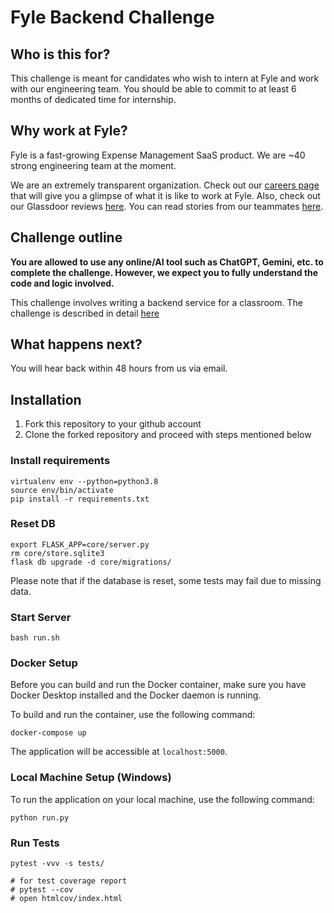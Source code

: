 # Fyle Backend Challenge

## Who is this for?

This challenge is meant for candidates who wish to intern at Fyle and work with our engineering team. You should be able to commit to at least 6 months of dedicated time for internship.

## Why work at Fyle?

Fyle is a fast-growing Expense Management SaaS product. We are ~40 strong engineering team at the moment. 

We are an extremely transparent organization. Check out our [careers page](https://careers.fylehq.com) that will give you a glimpse of what it is like to work at Fyle. Also, check out our Glassdoor reviews [here](https://www.glassdoor.co.in/Reviews/Fyle-Reviews-E1723235.htm). You can read stories from our teammates [here](https://stories.fylehq.com).


## Challenge outline

**You are allowed to use any online/AI tool such as ChatGPT, Gemini, etc. to complete the challenge. However, we expect you to fully understand the code and logic involved.**

This challenge involves writing a backend service for a classroom. The challenge is described in detail [here](./Application.md)


## What happens next?

You will hear back within 48 hours from us via email. 


## Installation

1. Fork this repository to your github account
2. Clone the forked repository and proceed with steps mentioned below

### Install requirements

```
virtualenv env --python=python3.8
source env/bin/activate
pip install -r requirements.txt
```
### Reset DB

```shellscript
export FLASK_APP=core/server.py
rm core/store.sqlite3
flask db upgrade -d core/migrations/
```

Please note that if the database is reset, some tests may fail due to missing data.
### Start Server

```
bash run.sh
```
### Docker Setup

Before you can build and run the Docker container, make sure you have Docker Desktop installed and the Docker daemon is running.

To build and run the container, use the following command:

```shellscript
docker-compose up
```

The application will be accessible at `localhost:5000`.

### Local Machine Setup (Windows)

To run the application on your local machine, use the following command:

```shellscript
python run.py
```
### Run Tests

```
pytest -vvv -s tests/

# for test coverage report
# pytest --cov
# open htmlcov/index.html
```
